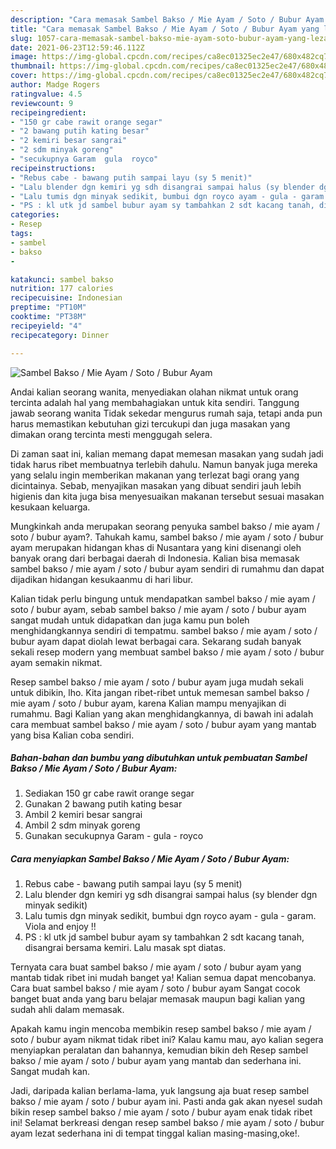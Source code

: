 ```yaml
---
description: "Cara memasak Sambel Bakso / Mie Ayam / Soto / Bubur Ayam yang lezat dan Mudah Dibuat"
title: "Cara memasak Sambel Bakso / Mie Ayam / Soto / Bubur Ayam yang lezat dan Mudah Dibuat"
slug: 1057-cara-memasak-sambel-bakso-mie-ayam-soto-bubur-ayam-yang-lezat-dan-mudah-dibuat
date: 2021-06-23T12:59:46.112Z
image: https://img-global.cpcdn.com/recipes/ca8ec01325ec2e47/680x482cq70/sambel-bakso-mie-ayam-soto-bubur-ayam-foto-resep-utama.jpg
thumbnail: https://img-global.cpcdn.com/recipes/ca8ec01325ec2e47/680x482cq70/sambel-bakso-mie-ayam-soto-bubur-ayam-foto-resep-utama.jpg
cover: https://img-global.cpcdn.com/recipes/ca8ec01325ec2e47/680x482cq70/sambel-bakso-mie-ayam-soto-bubur-ayam-foto-resep-utama.jpg
author: Madge Rogers
ratingvalue: 4.5
reviewcount: 9
recipeingredient:
- "150 gr cabe rawit orange segar"
- "2 bawang putih kating besar"
- "2 kemiri besar sangrai"
- "2 sdm minyak goreng"
- "secukupnya Garam  gula  royco"
recipeinstructions:
- "Rebus cabe - bawang putih sampai layu (sy 5 menit)"
- "Lalu blender dgn kemiri yg sdh disangrai sampai halus (sy blender dgn minyak sedikit)"
- "Lalu tumis dgn minyak sedikit, bumbui dgn royco ayam - gula - garam. Viola and enjoy !!"
- "PS : kl utk jd sambel bubur ayam sy tambahkan 2 sdt kacang tanah, disangrai bersama kemiri. Lalu masak spt diatas."
categories:
- Resep
tags:
- sambel
- bakso
- 

katakunci: sambel bakso  
nutrition: 177 calories
recipecuisine: Indonesian
preptime: "PT10M"
cooktime: "PT38M"
recipeyield: "4"
recipecategory: Dinner

---
```



![Sambel Bakso / Mie Ayam / Soto / Bubur Ayam](https://img-global.cpcdn.com/recipes/ca8ec01325ec2e47/680x482cq70/sambel-bakso-mie-ayam-soto-bubur-ayam-foto-resep-utama.jpg)

Andai kalian seorang wanita, menyediakan olahan nikmat untuk orang tercinta adalah hal yang membahagiakan untuk kita sendiri. Tanggung jawab seorang  wanita Tidak sekedar mengurus rumah saja, tetapi anda pun harus memastikan kebutuhan gizi tercukupi dan juga masakan yang dimakan orang tercinta mesti menggugah selera.

Di zaman  saat ini, kalian memang dapat memesan masakan yang sudah jadi tidak harus ribet membuatnya terlebih dahulu. Namun banyak juga mereka yang selalu ingin memberikan makanan yang terlezat bagi orang yang dicintainya. Sebab, menyajikan masakan yang dibuat sendiri jauh lebih higienis dan kita juga bisa menyesuaikan makanan tersebut sesuai masakan kesukaan keluarga. 



Mungkinkah anda merupakan seorang penyuka sambel bakso / mie ayam / soto / bubur ayam?. Tahukah kamu, sambel bakso / mie ayam / soto / bubur ayam merupakan hidangan khas di Nusantara yang kini disenangi oleh banyak orang dari berbagai daerah di Indonesia. Kalian bisa memasak sambel bakso / mie ayam / soto / bubur ayam sendiri di rumahmu dan dapat dijadikan hidangan kesukaanmu di hari libur.

Kalian tidak perlu bingung untuk mendapatkan sambel bakso / mie ayam / soto / bubur ayam, sebab sambel bakso / mie ayam / soto / bubur ayam sangat mudah untuk didapatkan dan juga kamu pun boleh menghidangkannya sendiri di tempatmu. sambel bakso / mie ayam / soto / bubur ayam dapat diolah lewat berbagai cara. Sekarang sudah banyak sekali resep modern yang membuat sambel bakso / mie ayam / soto / bubur ayam semakin nikmat.

Resep sambel bakso / mie ayam / soto / bubur ayam juga mudah sekali untuk dibikin, lho. Kita jangan ribet-ribet untuk memesan sambel bakso / mie ayam / soto / bubur ayam, karena Kalian mampu menyajikan di rumahmu. Bagi Kalian yang akan menghidangkannya, di bawah ini adalah cara membuat sambel bakso / mie ayam / soto / bubur ayam yang mantab yang bisa Kalian coba sendiri.

<!--inarticleads1-->

##### Bahan-bahan dan bumbu yang dibutuhkan untuk pembuatan Sambel Bakso / Mie Ayam / Soto / Bubur Ayam:

1. Sediakan 150 gr cabe rawit orange segar
1. Gunakan 2 bawang putih kating besar
1. Ambil 2 kemiri besar sangrai
1. Ambil 2 sdm minyak goreng
1. Gunakan secukupnya Garam - gula - royco




<!--inarticleads2-->

##### Cara menyiapkan Sambel Bakso / Mie Ayam / Soto / Bubur Ayam:

1. Rebus cabe - bawang putih sampai layu (sy 5 menit)
1. Lalu blender dgn kemiri yg sdh disangrai sampai halus (sy blender dgn minyak sedikit)
1. Lalu tumis dgn minyak sedikit, bumbui dgn royco ayam - gula - garam. Viola and enjoy !!
1. PS : kl utk jd sambel bubur ayam sy tambahkan 2 sdt kacang tanah, disangrai bersama kemiri. Lalu masak spt diatas.




Ternyata cara buat sambel bakso / mie ayam / soto / bubur ayam yang mantab tidak ribet ini mudah banget ya! Kalian semua dapat mencobanya. Cara buat sambel bakso / mie ayam / soto / bubur ayam Sangat cocok banget buat anda yang baru belajar memasak maupun bagi kalian yang sudah ahli dalam memasak.

Apakah kamu ingin mencoba membikin resep sambel bakso / mie ayam / soto / bubur ayam nikmat tidak ribet ini? Kalau kamu mau, ayo kalian segera menyiapkan peralatan dan bahannya, kemudian bikin deh Resep sambel bakso / mie ayam / soto / bubur ayam yang mantab dan sederhana ini. Sangat mudah kan. 

Jadi, daripada kalian berlama-lama, yuk langsung aja buat resep sambel bakso / mie ayam / soto / bubur ayam ini. Pasti anda gak akan nyesel sudah bikin resep sambel bakso / mie ayam / soto / bubur ayam enak tidak ribet ini! Selamat berkreasi dengan resep sambel bakso / mie ayam / soto / bubur ayam lezat sederhana ini di tempat tinggal kalian masing-masing,oke!.

